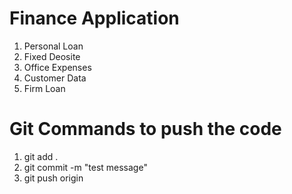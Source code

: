 # Finance Application
1) Personal Loan
2) Fixed Deosite
3) Office Expenses
4) Customer Data
5) Firm Loan

# Git Commands to push the code
1) git add .
2) git commit -m "test message"
3) git push origin
